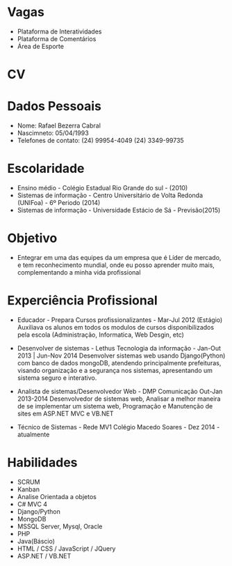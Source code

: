 Vagas
====

- Plataforma de Interatividades
- Plataforma de Comentários
- Área de Esporte 

CV
==

Dados Pessoais
==
- Nome: Rafael Bezerra Cabral
- Nascimneto: 05/04/1993
- Telefones de contato: (24) 99954-4049 (24) 3349-99735

Escolaridade
==
- Ensino médio - Colégio Estadual Rio Grande do sul - (2010)
- Sistemas de informação - Centro Universitário de Volta Redonda (UNIFoa) - 6º Periodo (2014)
- Sistemas de informação - Universidade Estácio de Sá - Previsão(2015)

Objetivo
==
- Entegrar em uma das equipes da um empresa que é Líder de mercado, e tem reconhecimento mundial, onde eu posso aprender muito mais, complementando a minha vida profissional


Experciência Profissional
==
- Educador - Prepara Cursos profissionalizantes - Mar-Jul 2012 (Estágio)
Auxiliava os alunos em todos os modulos de cursos disponibilizados pela escola (Administração, Informatica, Web Desgin, etc)

- Desenvolver de sistemas - Lethus Tecnologia da informação - Jan-Out 2013 | Jun-Nov 2014
Desenvolver sistemas web usando Django(Python) com banco de dados mongoDB, atendendo 				principalmente prefeituras, visando organização e a segurança nos sistemas, apresentando um sistema seguro e interativo.

- Analista de sistemas/Desenvolvedor Web - DMP Comunicação Out-Jan 2013-2014
Desenvolvedor de sistemas web, Analisar a melhor maneira de se implementar um sistema web, Programação e Manutenção de sites em ASP.NET MVC e VB.NET

- Técnico de Sistemas - Rede MV1 Colégio Macedo Soares - Dez 2014 - atualmente

Habilidades
==
- SCRUM
- Kanban
- Analise Orientada a objetos
- C# MVC 4
- Django/Python
- MongoDB
- MSSQL Server, Mysql, Oracle
- PHP
- Java(Báscio)
- HTML / CSS / JavaScript / JQuery
- ASP.NET / VB.NET


